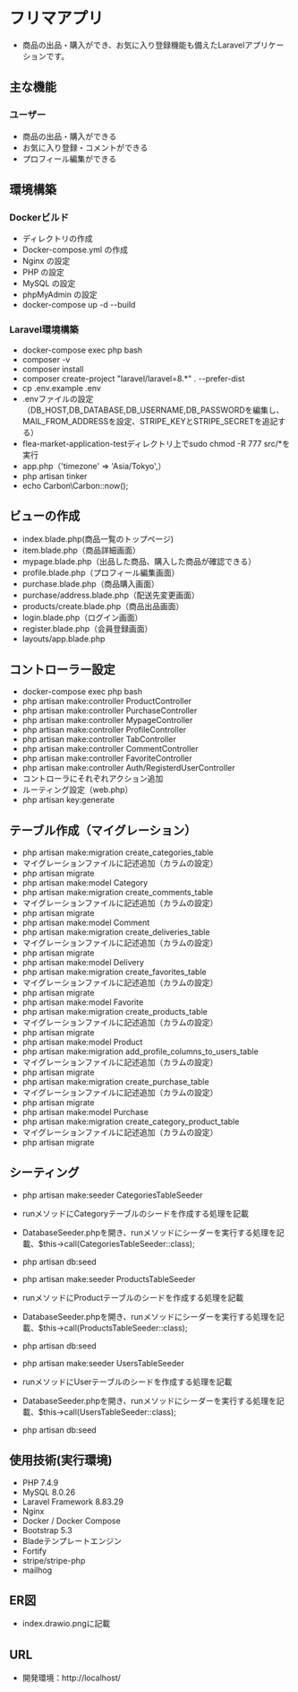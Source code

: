 # フリマアプリ

- 商品の出品・購入ができ、お気に入り登録機能も備えたLaravelアプリケーションです。  

## 主な機能

### ユーザー  

- 商品の出品・購入ができる
- お気に入り登録・コメントができる
- プロフィール編集ができる

## 環境構築  

### Dockerビルド  

- ディレクトリの作成
- Docker-compose.yml の作成
- Nginx の設定
- PHP の設定
- MySQL の設定
- phpMyAdmin の設定
- docker-compose up -d --build

### Laravel環境構築  

- docker-compose exec php bash
- composer -v
- composer install
- composer create-project "laravel/laravel=8.*" . --prefer-dist
- cp .env.example .env
- .envファイルの設定（DB_HOST,DB_DATABASE,DB_USERNAME,DB_PASSWORDを編集し、MAIL_FROM_ADDRESSを設定、STRIPE_KEYとSTRIPE_SECRETを追記する）
- flea-market-application-testディレクトリ上でsudo chmod -R 777 src/*を実行
- app.php（'timezone' => 'Asia/Tokyo',）
- php artisan tinker
- echo Carbon\Carbon::now();

## ビューの作成  

- index.blade.php(商品一覧のトップページ)
- item.blade.php（商品詳細画面）
- mypage.blade.php（出品した商品、購入した商品が確認できる）
- profile.blade.php（プロフィール編集画面）
- purchase.blade.php（商品購入画面）
- purchase/address.blade.php（配送先変更画面）
- products/create.blade.php（商品出品画面）
- login.blade.php（ログイン画面）
- register.blade.php（会員登録画面）
- layouts/app.blade.php

## コントローラー設定  

- docker-compose exec php bash
- php artisan make:controller ProductController
- php artisan make:controller PurchaseController
- php artisan make:controller MypageController
- php artisan make:controller ProfileController
- php artisan make:controller TabController
- php artisan make:controller CommentController
- php artisan make:controller FavoriteController
- php artisan make:controller Auth/RegisterdUserController
- コントローラにそれぞれアクション追加
- ルーティング設定（web.php）
- php artisan key:generate
  
## テーブル作成（マイグレーション）  

- php artisan make:migration create_categories_table
- マイグレーションファイルに記述追加（カラムの設定）
- php artisan migrate
- php artisan make:model Category
- php artisan make:migration create_comments_table
- マイグレーションファイルに記述追加（カラムの設定）
- php artisan migrate
- php artisan make:model Comment
- php artisan make:migration create_deliveries_table
- マイグレーションファイルに記述追加（カラムの設定）
- php artisan migrate
- php artisan make:model Delivery
- php artisan make:migration create_favorites_table
- マイグレーションファイルに記述追加（カラムの設定）
- php artisan migrate
- php artisan make:model Favorite
- php artisan make:migration create_products_table
- マイグレーションファイルに記述追加（カラムの設定）
- php artisan migrate
- php artisan make:model Product
- php artisan make:migration add_profile_columns_to_users_table
- マイグレーションファイルに記述追加（カラムの設定）
- php artisan migrate
- php artisan make:migration create_purchase_table
- マイグレーションファイルに記述追加（カラムの設定）
- php artisan migrate
- php artisan make:model Purchase
- php artisan make:migration create_category_product_table
- マイグレーションファイルに記述追加（カラムの設定）
- php artisan migrate

## シーティング  

- php artisan make:seeder CategoriesTableSeeder
- runメソッドにCategoryテーブルのシードを作成する処理を記載
- DatabaseSeeder.phpを開き、runメソッドにシーダーを実行する処理を記載、$this->call(CategoriesTableSeeder::class);
- php artisan db:seed
  
- php artisan make:seeder ProductsTableSeeder
- runメソッドにProductテーブルのシードを作成する処理を記載
- DatabaseSeeder.phpを開き、runメソッドにシーダーを実行する処理を記載、$this->call(ProductsTableSeeder::class);
- php artisan db:seed
  
- php artisan make:seeder UsersTableSeeder
- runメソッドにUserテーブルのシードを作成する処理を記載
- DatabaseSeeder.phpを開き、runメソッドにシーダーを実行する処理を記載、$this->call(UsersTableSeeder::class);
- php artisan db:seed

## 使用技術(実行環境)  
  
- PHP 7.4.9
- MySQL 8.0.26  
- Laravel Framework 8.83.29
- Nginx
- Docker / Docker Compose
- Bootstrap 5.3
- Bladeテンプレートエンジン
- Fortify
- stripe/stripe-php
- mailhog

## ER図  

- index.drawio.pngに記載

## URL　　

- 開発環境：http://localhost/
